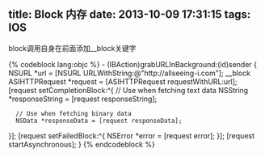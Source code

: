 title: Block 内存
date: 2013-10-09 17:31:15
tags: IOS
---
<p>
block调用自身在前面添加__block关键字
</p>
{% codeblock lang:objc %}
- (IBAction)grabURLInBackground:(id)sender
{
   NSURL *url = [NSURL URLWithString:@"http://allseeing-i.com"];
   __block ASIHTTPRequest *request = [ASIHTTPRequest requestWithURL:url];
   [request setCompletionBlock:^{
      // Use when fetching text data
      NSString *responseString = [request responseString];
 
      // Use when fetching binary data
      NSData *responseData = [request responseData];
   }];
   [request setFailedBlock:^{
      NSError *error = [request error];
   }];
   [request startAsynchronous];
}
{% endcodeblock %}